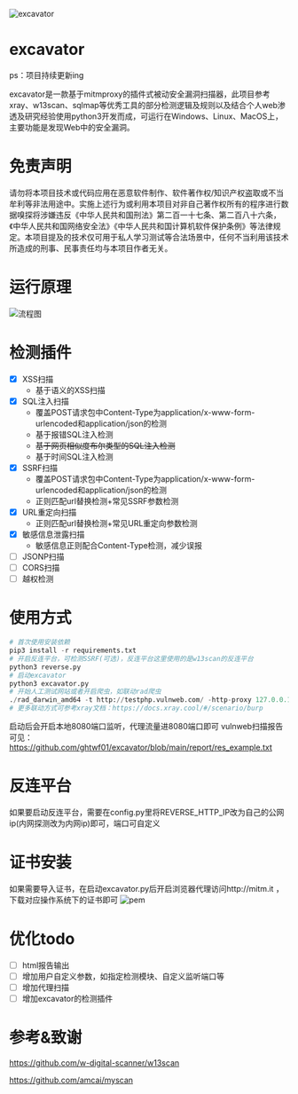 ![excavator](https://socialify.git.ci/ghtwf01/excavator/image?description=1&font=Inter&forks=1&issues=1&language=1&owner=1&pattern=Signal&stargazers=1&theme=Light)

# excavator
ps：项目持续更新ing

excavator是一款基于mitmproxy的插件式被动安全漏洞扫描器，此项目参考xray、w13scan、sqlmap等优秀工具的部分检测逻辑及规则以及结合个人web渗透及研究经验使用python3开发而成，可运行在Windows、Linux、MacOS上，主要功能是发现Web中的安全漏洞。
# 免责声明
请勿将本项目技术或代码应用在恶意软件制作、软件著作权/知识产权盗取或不当牟利等非法用途中。实施上述行为或利用本项目对非自己著作权所有的程序进行数据嗅探将涉嫌违反《中华人民共和国刑法》第二百一十七条、第二百八十六条，《中华人民共和国网络安全法》《中华人民共和国计算机软件保护条例》等法律规定。本项目提及的技术仅可用于私人学习测试等合法场景中，任何不当利用该技术所造成的刑事、民事责任均与本项目作者无关。
# 运行原理
![流程图](https://user-images.githubusercontent.com/56472384/200158555-091c065e-6f31-40ca-ac9d-0358dad79411.png)
# 检测插件
- [x] XSS扫描
    - 基于语义的XSS扫描
- [x] SQL注入扫描
    - 覆盖POST请求包中Content-Type为application/x-www-form-urlencoded和application/json的检测
    - 基于报错SQL注入检测
    - <del>基于网页相似度布尔类型的SQL注入检测</del>
    - 基于时间SQL注入检测
- [x] SSRF扫描
    - 覆盖POST请求包中Content-Type为application/x-www-form-urlencoded和application/json的检测
    - 正则匹配url替换检测+常见SSRF参数检测
- [x] URL重定向扫描
    - 正则匹配url替换检测+常见URL重定向参数检测
- [x] 敏感信息泄露扫描
    - 敏感信息正则配合Content-Type检测，减少误报
- [ ] JSONP扫描
- [ ] CORS扫描
- [ ] 越权检测
# 使用方式
```python
# 首次使用安装依赖
pip3 install -r requirements.txt
# 开启反连平台，可检测SSRF(可选)，反连平台这里使用的是w13scan的反连平台
python3 reverse.py
# 启动excavator
python3 excavator.py
# 开始人工测试网站或者开启爬虫，如联动rad爬虫
./rad_darwin_amd64 -t http://testphp.vulnweb.com/ -http-proxy 127.0.0.1:8080
# 更多联动方式可参考xray文档：https://docs.xray.cool/#/scenario/burp
```
启动后会开启本地8080端口监听，代理流量进8080端口即可
vulnweb扫描报告可见：https://github.com/ghtwf01/excavator/blob/main/report/res_example.txt
# 反连平台
如果要启动反连平台，需要在config.py里将REVERSE_HTTP_IP改为自己的公网ip(内网探测改为内网ip)即可，端口可自定义
# 证书安装
如果需要导入证书，在启动excavator.py后开启浏览器代理访问http://mitm.it ，下载对应操作系统下的证书即可
![pem](https://user-images.githubusercontent.com/56472384/200172366-d6a5a83e-e3af-4574-a97b-465a7547dfd7.png)
# 优化todo
- [ ] html报告输出
- [ ] 增加用户自定义参数，如指定检测模块、自定义监听端口等
- [ ] 增加代理扫描
- [ ] 增加excavator的检测插件
# 参考&致谢
https://github.com/w-digital-scanner/w13scan

https://github.com/amcai/myscan
